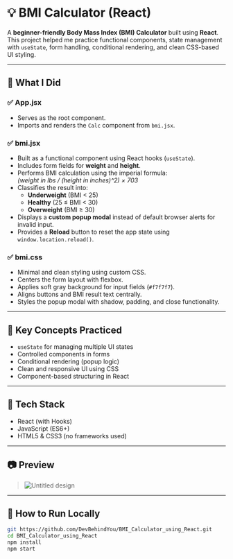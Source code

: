 # 💡 BMI Calculator (React)

A **beginner-friendly Body Mass Index (BMI) Calculator** built using **React**. This project helped me practice functional components, state management with `useState`, form handling, conditional rendering, and clean CSS-based UI styling.

---

## 📌 What I Did

### ✅ App.jsx
- Serves as the root component.
- Imports and renders the `Calc` component from `bmi.jsx`.

### ✅ bmi.jsx
- Built as a functional component using React hooks (`useState`).
- Includes form fields for **weight** and **height**.
- Performs BMI calculation using the imperial formula:  
  *(weight in lbs / (height in inches)^2) × 703*
- Classifies the result into:
  - **Underweight** (BMI < 25)
  - **Healthy** (25 ≤ BMI < 30)
  - **Overweight** (BMI ≥ 30)
- Displays a **custom popup modal** instead of default browser alerts for invalid input.
- Provides a **Reload** button to reset the app state using `window.location.reload()`.

### ✅ bmi.css
- Minimal and clean styling using custom CSS.
- Centers the form layout with flexbox.
- Applies soft gray background for input fields (`#f7f7f7`).
- Aligns buttons and BMI result text centrally.
- Styles the popup modal with shadow, padding, and close functionality.

---

## 🎯 Key Concepts Practiced

- `useState` for managing multiple UI states
- Controlled components in forms
- Conditional rendering (popup logic)
- Clean and responsive UI using CSS
- Component-based structuring in React

---

## 🚀 Tech Stack

- React (with Hooks)
- JavaScript (ES6+)
- HTML5 & CSS3 (no frameworks used)

---

## 📷 Preview

> ![Untitled design](https://github.com/user-attachments/assets/b8344072-b51e-45a6-a501-0823311dc8a2)


---

## 📁 How to Run Locally

```bash
git https://github.com/DevBehindYou/BMI_Calculator_using_React.git
cd BMI_Calculator_using_React
npm install
npm start
